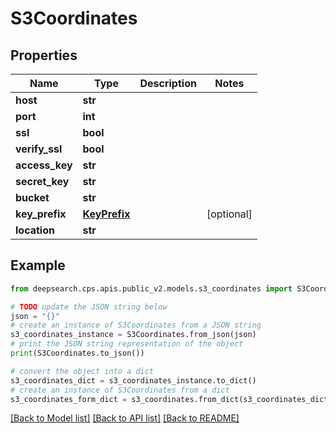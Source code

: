 # S3Coordinates


## Properties

Name | Type | Description | Notes
------------ | ------------- | ------------- | -------------
**host** | **str** |  | 
**port** | **int** |  | 
**ssl** | **bool** |  | 
**verify_ssl** | **bool** |  | 
**access_key** | **str** |  | 
**secret_key** | **str** |  | 
**bucket** | **str** |  | 
**key_prefix** | [**KeyPrefix**](KeyPrefix.md) |  | [optional] 
**location** | **str** |  | 

## Example

```python
from deepsearch.cps.apis.public_v2.models.s3_coordinates import S3Coordinates

# TODO update the JSON string below
json = "{}"
# create an instance of S3Coordinates from a JSON string
s3_coordinates_instance = S3Coordinates.from_json(json)
# print the JSON string representation of the object
print(S3Coordinates.to_json())

# convert the object into a dict
s3_coordinates_dict = s3_coordinates_instance.to_dict()
# create an instance of S3Coordinates from a dict
s3_coordinates_form_dict = s3_coordinates.from_dict(s3_coordinates_dict)
```
[[Back to Model list]](../README.md#documentation-for-models) [[Back to API list]](../README.md#documentation-for-api-endpoints) [[Back to README]](../README.md)


